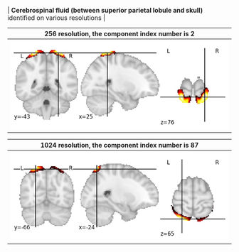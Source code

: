 


| **Cerebrospinal fluid (between superior parietal lobule and skull)** identified on various resolutions |

| 256 resolution, the component index number is 2|  
|:---:|  
| ![Component 256](../256/final/2.jpg "From component 256: Cerebrospinal fluid (between superior parietal lobule and skull)") |

| 1024 resolution, the component index number is 87|  
|:---:|  
| ![Component 1024](../1024/final/87.jpg "From component 1024: Cerebrospinal fluid (between superior parietal lobule and skull)") |